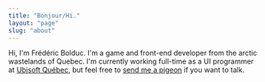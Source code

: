 ```yaml
---
title: "Bonjour/Hi."
layout: "page"
slug: "about"
---
```


Hi, I'm Frédéric Bolduc. I'm a game and front-end developer from the arctic wastelands of Quebec. I'm currently working full-time as a UI programmer at [Ubisoft Québec](https://quebec.ubisoft.com), but feel free to [send me a pigeon](mailto:me@ferdbold.com) if you want to talk.
